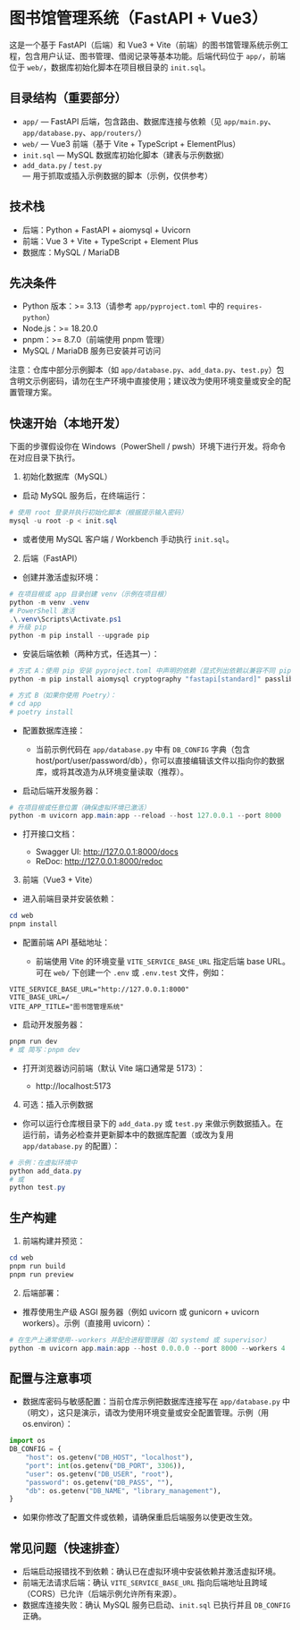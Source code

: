 # 图书馆管理系统（FastAPI + Vue3）

这是一个基于 FastAPI（后端）和 Vue3 + Vite（前端）的图书馆管理系统示例工程，包含用户认证、图书管理、借阅记录等基本功能。后端代码位于 `app/`，前端位于 `web/`，数据库初始化脚本在项目根目录的 `init.sql`。

## 目录结构（重要部分）

- `app/` — FastAPI 后端，包含路由、数据库连接与依赖（见 `app/main.py`、`app/database.py`、`app/routers/`）
- `web/` — Vue3 前端（基于 Vite + TypeScript + ElementPlus）
- `init.sql` — MySQL 数据库初始化脚本（建表与示例数据）
- `add_data.py` / `test.py` — 用于抓取或插入示例数据的脚本（示例，仅供参考）

## 技术栈

- 后端：Python + FastAPI + aiomysql + Uvicorn
- 前端：Vue 3 + Vite + TypeScript + Element Plus
- 数据库：MySQL / MariaDB

## 先决条件

- Python 版本：>= 3.13（请参考 `app/pyproject.toml` 中的 `requires-python`）
- Node.js：>= 18.20.0
- pnpm：>= 8.7.0（前端使用 pnpm 管理）
- MySQL / MariaDB 服务已安装并可访问

注意：仓库中部分示例脚本（如 `app/database.py`、`add_data.py`、`test.py`）包含明文示例密码，请勿在生产环境中直接使用；建议改为使用环境变量或安全的配置管理方案。

## 快速开始（本地开发）

下面的步骤假设你在 Windows（PowerShell / pwsh）环境下进行开发。将命令在对应目录下执行。

1) 初始化数据库（MySQL）

  - 启动 MySQL 服务后，在终端运行：

```powershell
# 使用 root 登录并执行初始化脚本（根据提示输入密码）
mysql -u root -p < init.sql
```

  - 或者使用 MySQL 客户端 / Workbench 手动执行 `init.sql`。

2) 后端（FastAPI）

  - 创建并激活虚拟环境：

```powershell
# 在项目根或 app 目录创建 venv（示例在项目根）
python -m venv .venv
# PowerShell 激活
.\.venv\Scripts\Activate.ps1
# 升级 pip
python -m pip install --upgrade pip
```

  - 安装后端依赖（两种方式，任选其一）：

```powershell
# 方式 A：使用 pip 安装 pyproject.toml 中声明的依赖（显式列出依赖以兼容不同 pip 版本）
python -m pip install aiomysql cryptography "fastapi[standard]" passlib "pydantic[email]" pyjwt python-multipart uvicorn

# 方式 B（如果你使用 Poetry）：
# cd app
# poetry install
```

  - 配置数据库连接：

    - 当前示例代码在 `app/database.py` 中有 `DB_CONFIG` 字典（包含 host/port/user/password/db），你可以直接编辑该文件以指向你的数据库，或将其改造为从环境变量读取（推荐）。

  - 启动后端开发服务器：

```powershell
# 在项目根或任意位置（确保虚拟环境已激活）
python -m uvicorn app.main:app --reload --host 127.0.0.1 --port 8000
```

  - 打开接口文档：

    - Swagger UI: http://127.0.0.1:8000/docs
    - ReDoc: http://127.0.0.1:8000/redoc

3) 前端（Vue3 + Vite）

  - 进入前端目录并安装依赖：

```powershell
cd web
pnpm install
```

  - 配置前端 API 基础地址：

    - 前端使用 Vite 的环境变量 `VITE_SERVICE_BASE_URL` 指定后端 base URL。可在 `web/` 下创建一个 `.env` 或 `.env.test` 文件，例如：

```text
VITE_SERVICE_BASE_URL="http://127.0.0.1:8000"
VITE_BASE_URL=/
VITE_APP_TITLE="图书馆管理系统"
```

  - 启动开发服务器：

```powershell
pnpm run dev
# 或 简写：pnpm dev
```

  - 打开浏览器访问前端（默认 Vite 端口通常是 5173）：

    - http://localhost:5173

4) 可选：插入示例数据

  - 你可以运行仓库根目录下的 `add_data.py` 或 `test.py` 来做示例数据插入。在运行前，请务必检查并更新脚本中的数据库配置（或改为复用 `app/database.py` 的配置）：

```powershell
# 示例：在虚拟环境中
python add_data.py
# 或
python test.py
```

## 生产构建

1) 前端构建并预览：

```powershell
cd web
pnpm run build
pnpm run preview
```

2) 后端部署：

- 推荐使用生产级 ASGI 服务器（例如 uvicorn 或 gunicorn + uvicorn workers）。示例（直接用 uvicorn）：

```powershell
# 在生产上通常使用--workers 并配合进程管理器（如 systemd 或 supervisor）
python -m uvicorn app.main:app --host 0.0.0.0 --port 8000 --workers 4
```

## 配置与注意事项

- 数据库密码与敏感配置：当前仓库示例把数据库连接写在 `app/database.py` 中（明文），这只是演示，请改为使用环境变量或安全配置管理。示例（用 os.environ）：

```python
import os
DB_CONFIG = {
    "host": os.getenv("DB_HOST", "localhost"),
    "port": int(os.getenv("DB_PORT", 3306)),
    "user": os.getenv("DB_USER", "root"),
    "password": os.getenv("DB_PASS", ""),
    "db": os.getenv("DB_NAME", "library_management"),
}
```

- 如果你修改了配置文件或依赖，请确保重启后端服务以使更改生效。

## 常见问题（快速排查）

- 后端启动报错找不到依赖：确认已在虚拟环境中安装依赖并激活虚拟环境。
- 前端无法请求后端：确认 `VITE_SERVICE_BASE_URL` 指向后端地址且跨域（CORS）已允许（后端示例允许所有来源）。
- 数据库连接失败：确认 MySQL 服务已启动、`init.sql` 已执行并且 `DB_CONFIG` 正确。
